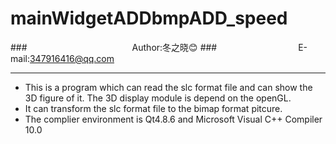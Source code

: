 mainWidgetADDbmpADD_speed
===========================
###　　　　　　　　　　　　Author:冬之晓:blush:
###　　　　　　　　　 E-mail:347916416@qq.com
***
- This is a program which can read the slc format file and can show the 3D figure of it. The 3D display module is depend on the openGL.
- It can transform the slc format file to the bimap format pitcure.
- The complier environment is Qt4.8.6 and Microsoft Visual C++ Compiler 10.0
